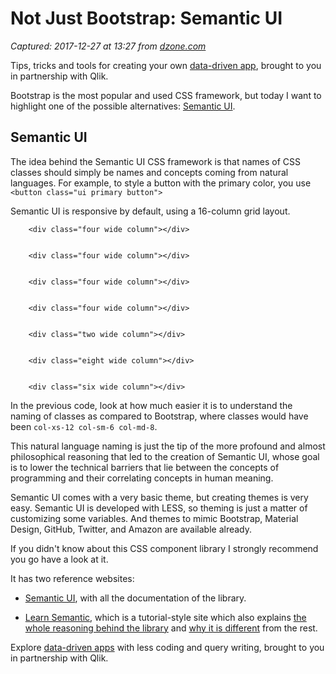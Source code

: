 # Not Just Bootstrap: Semantic UI

_Captured: 2017-12-27 at 13:27 from [dzone.com](https://dzone.com/articles/not-just-bootstrap-semantic-ui?edition=347123&utm_source=Daily%20Digest&utm_medium=email&utm_campaign=Daily%20Digest%202017-12-26)_

Tips, tricks and tools for creating your own [data-driven app](https://dzone.com/go?i=247321&u=http%3A%2F%2Fplayground.qlik.com%2Flearn%2Fnoobs%2Fintro%3Futm_source%3Ddzone_web_dev_zone%26utm_medium%3Dbumper_text_1%26utm_campaign%3Ddzone), brought to you in partnership with Qlik.

Bootstrap is the most popular and used CSS framework, but today I want to highlight one of the possible alternatives: [Semantic UI](https://semantic-ui.com/).

## Semantic UI

The idea behind the Semantic UI CSS framework is that names of CSS classes should simply be names and concepts coming from natural languages. For example, to style a button with the primary color, you use `<button class="ui primary button">`

Semantic UI is responsive by default, using a 16-column grid layout.
    
    
        <div class="four wide column"></div>
    
    
        <div class="four wide column"></div>
    
    
        <div class="four wide column"></div>
    
    
        <div class="four wide column"></div>
    
    
        <div class="two wide column"></div>
    
    
        <div class="eight wide column"></div>
    
    
        <div class="six wide column"></div>

In the previous code, look at how much easier it is to understand the naming of classes as compared to Bootstrap, where classes would have been `col-xs-12 col-sm-6 col-md-8`.

This natural language naming is just the tip of the more profound and almost philosophical reasoning that led to the creation of Semantic UI, whose goal is to lower the technical barriers that lie between the concepts of programming and their correlating concepts in human meaning.

Semantic UI comes with a very basic theme, but creating themes is very easy. Semantic UI is developed with LESS, so theming is just a matter of customizing some variables. And themes to mimic Bootstrap, Material Design, GitHub, Twitter, and Amazon are available already.

If you didn't know about this CSS component library I strongly recommend you go have a look at it.

It has two reference websites:

  * [Semantic UI](https://semantic-ui.com/), with all the documentation of the library.

  * [Learn Semantic](http://learnsemantic.com/), which is a tutorial-style site which also explains [the whole reasoning behind the library](http://learnsemantic.com/preface/introduction.html) and [why it is different](http://learnsemantic.com/preface/whats-different.html) from the rest.

Explore [data-driven apps](https://dzone.com/go?i=247322&u=http%3A%2F%2Fplayground.qlik.com%2F%3Futm_source%3Ddzone_web_dev_zone%26utm_medium%3Dbumper_text_2%26utm_campaign%3Ddzone) with less coding and query writing, brought to you in partnership with Qlik.
